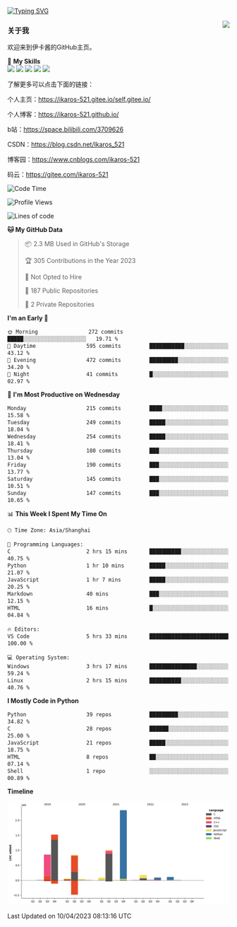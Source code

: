 [![Typing SVG](https://readme-typing-svg.herokuapp.com?size=25&duration=2500&color=8C43EA&vCenter=true&width=200&height=40&lines=Hi+Welcome+%F0%9F%91%8B%F0%9F%8F%BB;I'm+Love丶伊卡洛斯)](https://git.io/typing-svg)

<a href="#">
  <img align="right" src="https://github-readme-stats.vercel.app/api?username=Ikaros-521&count_private=true&show_icons=true&bg_color=15,f2f7fd,E0EAFC" />
</a>

### 关于我

欢迎来到伊卡酱的GitHub主页。

🌟 **My Skills**  
![](https://img.shields.io/badge/-C-A8B9CC?style=flat-square&logo=C&logoColor=fff)
![](https://img.shields.io/badge/-Python-3776AB?style=flat-square&logo=Python&logoColor=fff)
![](https://img.shields.io/badge/-JavaScript-F7DF1E?style=flat-square&logo=JavaScript&logoColor=fff)
![](https://img.shields.io/badge/-C++-00599C?style=flat-square&logo=Cpp&logoColor=fff)
![](https://img.shields.io/badge/-Linux-000000?style=flat-square&logo=Linux&logoColor=fff)

了解更多可以点击下面的链接：

个人主页：https://ikaros-521.gitee.io/self.gitee.io/

个人博客：https://ikaros-521.github.io/   

b站：https://space.bilibili.com/3709626

CSDN：https://blog.csdn.net/Ikaros_521

博客园：https://www.cnblogs.com/ikaros-521

码云：https://gitee.com/ikaros-521

<!--START_SECTION:waka-->
![Code Time](http://img.shields.io/badge/Code%20Time-101%20hrs%2046%20mins-blue)

![Profile Views](http://img.shields.io/badge/Profile%20Views-2-blue)

![Lines of code](https://img.shields.io/badge/From%20Hello%20World%20I%27ve%20Written-7.1%20million%20lines%20of%20code-blue)

**🐱 My GitHub Data** 

> 📦 2.3 MB Used in GitHub's Storage 
 > 
> 🏆 305 Contributions in the Year 2023
 > 
> 🚫 Not Opted to Hire
 > 
> 📜 187 Public Repositories 
 > 
> 🔑 2 Private Repositories 
 > 
**I'm an Early 🐤** 

```text
🌞 Morning                272 commits         █████░░░░░░░░░░░░░░░░░░░░   19.71 % 
🌆 Daytime                595 commits         ███████████░░░░░░░░░░░░░░   43.12 % 
🌃 Evening                472 commits         █████████░░░░░░░░░░░░░░░░   34.20 % 
🌙 Night                  41 commits          █░░░░░░░░░░░░░░░░░░░░░░░░   02.97 % 
```
📅 **I'm Most Productive on Wednesday** 

```text
Monday                   215 commits         ████░░░░░░░░░░░░░░░░░░░░░   15.58 % 
Tuesday                  249 commits         █████░░░░░░░░░░░░░░░░░░░░   18.04 % 
Wednesday                254 commits         █████░░░░░░░░░░░░░░░░░░░░   18.41 % 
Thursday                 180 commits         ███░░░░░░░░░░░░░░░░░░░░░░   13.04 % 
Friday                   190 commits         ███░░░░░░░░░░░░░░░░░░░░░░   13.77 % 
Saturday                 145 commits         ███░░░░░░░░░░░░░░░░░░░░░░   10.51 % 
Sunday                   147 commits         ███░░░░░░░░░░░░░░░░░░░░░░   10.65 % 
```


📊 **This Week I Spent My Time On** 

```text
🕑︎ Time Zone: Asia/Shanghai

💬 Programming Languages: 
C                        2 hrs 15 mins       ██████████░░░░░░░░░░░░░░░   40.75 % 
Python                   1 hr 10 mins        █████░░░░░░░░░░░░░░░░░░░░   21.07 % 
JavaScript               1 hr 7 mins         █████░░░░░░░░░░░░░░░░░░░░   20.25 % 
Markdown                 40 mins             ███░░░░░░░░░░░░░░░░░░░░░░   12.15 % 
HTML                     16 mins             █░░░░░░░░░░░░░░░░░░░░░░░░   04.84 % 

🔥 Editors: 
VS Code                  5 hrs 33 mins       █████████████████████████   100.00 % 

💻 Operating System: 
Windows                  3 hrs 17 mins       ███████████████░░░░░░░░░░   59.24 % 
Linux                    2 hrs 15 mins       ██████████░░░░░░░░░░░░░░░   40.76 % 
```

**I Mostly Code in Python** 

```text
Python                   39 repos            █████████░░░░░░░░░░░░░░░░   34.82 % 
C                        28 repos            ██████░░░░░░░░░░░░░░░░░░░   25.00 % 
JavaScript               21 repos            █████░░░░░░░░░░░░░░░░░░░░   18.75 % 
HTML                     8 repos             ██░░░░░░░░░░░░░░░░░░░░░░░   07.14 % 
Shell                    1 repo              ░░░░░░░░░░░░░░░░░░░░░░░░░   00.89 % 
```



**Timeline**

![Lines of Code chart](https://raw.githubusercontent.com/Ikaros-521/Ikaros-521/main/assets/bar_graph.png)


 Last Updated on 10/04/2023 08:13:16 UTC
<!--END_SECTION:waka-->


<!--
**Ikaros-521/Ikaros-521** is a ✨ _special_ ✨ repository because its `README.md` (this file) appears on your GitHub profile.

Here are some ideas to get you started:

- 🔭 I’m currently working on ...
- 🌱 I’m currently learning ...
- 👯 I’m looking to collaborate on ...
- 🤔 I’m looking for help with ...
- 💬 Ask me about ...
- 📫 How to reach me: ...
- 😄 Pronouns: ...
- ⚡ Fun fact: ...
-->
